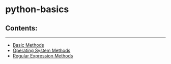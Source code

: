 # python-basics

## Contents:
<hr/>

- <a href='./basic-methods'>Basic Methods</a>
- <a href='./OS'>Operating System Methods</a>
- <a href='./RE'>Regular Expression Methods</a>

